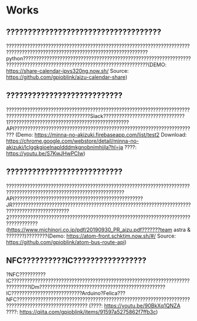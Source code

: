 # Works

## ????????????????????????????????????

????????????????????????????????????????????????????????????????????????????????????????????????????????????????????????????python??????????????????????????????????????????????????????????????????????????????????????????????????????????????????????(DEMO: https://share-calendar-ipvs320ng.now.sh/ Source: https://github.com/gpioblink/aizu-calendar-share)
 
## ???????????????????????????

??????????????????????????????????????????????????????????????????????????????????????????????????????Slack???????????????????????????????1??????????????????????????????????????????????API??????????????????????????????????????????????????????????????????????
(Demo: https://minna-no-akizuki.firebaseapp.com/list/test2 Download: https://chrome.google.com/webstore/detail/minna-no-akizuki/lclggkgioelnapldddmkgnobnimhjjla?hl=ja ????: https://youtu.be/S7KwJHwPCIw)

## ???????????????????????????

???????????????????????????????????????????????????????????????????????????????????????????????????????????????????API?????????????????????????????????????????????????JR????????????????????????????????????????????????????????????????????????????????????????????2?????????????????????????????????????????????????????????????????????????????????(https://www.michinori.co.jp/pdf/20190930_PR_aizu.pdf???????team astra & ???????)????????(Demo: https://atom-front.schktjm.now.sh/#/ Source: https://github.com/gpioblink/atom-bus-route-api)
 
## NFC??????????IC?????????????????

?NFC??????????IC?????????????????????????????????????????????????????????????????????????????IDm????????????????????????????????????????????????IC???????????????????????????Arduino?Felica???NFC????????????????????????????????????????????????????????????????????????????????????????????????? (????: https://youtu.be/90BkXq1QNZA ????: https://qiita.com/gpioblink/items/91597a5275862f7ffb3c)

